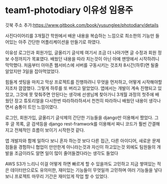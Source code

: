 # team1-photodiary 이유성 임용주


깃북 주소 추가:https://www.gitbook.com/book/yusunglee/photodiary/details


사진다이어리를 3개월간 학원에서 배운 내용을 복습하는 느낌으로
최소한의 기능만 들어있는 아주 간단한 어플리케이션을 만들기로 하였다.


이유성
로그인과 회원가입, 글올리기 글삭제
여기서 조금 더 나아가면 글 수정과 회원 정보 수정까지가 목표였다.
배웠던 내용을 따라 치는것이 아닌 아예 맨땅에서 시작하려니 막막했다.
처음부터 아마존 웹서비스에 서버를 구동시키는 것조차 8시간(하루)면 될줄 알았지만 3일을 잡아먹었었다.

힘들게 셋팅을 마치고 막상 프로젝트를 진행하려니 무엇을 먼저하고, 어떻게 시작해야할지조차 깜깜했다.
그렇게 하루를 또 버리고 말았었다.
앱에서는 개발이 계속 진행되고 있었고,
그것에 못 맞춰주면 안된다는 생각에 선생님께 찾아가니 3개월 과정의 첫주에 배웠던
장고 튜토리얼을 다시한번 따라하라하셔서 천천히 따라하니  배웠던 내용이 생각나면서
숨통이 트인 느낌이였다.

로그인, 회원가입, 글올리기 글삭제의 간단한 기능들을 django만 이용해서 짰었다.
그 후 글 목록, 글 검색등을 django rest-framwork를 이용해서 짜니 코드가 훨씬 간결해지고
전체적인 흐름이 보이기 시작한것 같다.

앱 개발자와 함께 일하다 보니 혼자 하는것 보다 다른 접근, 다른 아이디어, 새로운 문제점들을 경험하니
협업이 만만한게 아니라는것과 자신이 하고있는것 외에도 팀원들의 개발을 조금이라도 알면
일이 많이 줄어들겠다라는 생각도 들었다




AWS S3가 느리니 이걸 어떻게 하면 빠르게 할 수 있을까도 고민하고
지금 쌓여있는 적은 데이터만으로도 유의미한, 재미있는 기능들이 무엇일까 고민하며 여러 기능들을 넣다보니
프로젝트 마무리 기간은 재미있게 작업 할 수 있었다.

